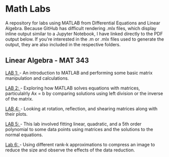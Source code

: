 # Math Labs
A repository for labs using MATLAB from Differential Equations and Linear Algebra. Because GitHub has difficult rendering .mlx files, which display inline output similar to a Jupyter Notebook, I have linked directly to the PDF output below. If you're interested in the .m or .mlx files used to generate the output, they are also included in the respective folders. 

## Linear Algebra - MAT 343 
[LAB 1: ](https://github.com/WillTirone/Math_Labs_and_Notes/blob/master/Lin_Alg_MAT343/lab%201/Lab%201%20Will%20Tirone.pdf) - An introduction to MATLAB and performing some basic matrix manipulation and calculations. 

[LAB 2: ](https://github.com/WillTirone/Math_Labs_and_Notes/blob/master/Lin_Alg_MAT343/lab2/TIRONE_MAT343_LAB2.pdf) - Exploring how MATLAB solves equations with matrices, particulalrly Ax = b by comparing solutions using left division or the inverse of the matrix. 

[LAB 4: ](https://github.com/WillTirone/Math_Labs_and_Notes/blob/master/Lin_Alg_MAT343/lab4/LAB_4_TIRONE.pdf) - Looking at rotation, reflection, and shearing matrices along with their plots. 

[LAB 5: ](https://github.com/WillTirone/Math_Labs_and_Notes/blob/master/Lin_Alg_MAT343/lab5/WILLIAM_TIRONE_LAB_5.pdf) - This lab involved fitting linear, quadratic, and a 5th order polynomial to some data points using matrices and the solutions to the normal equations. 

[Lab 6: ](https://github.com/WillTirone/Math_Labs_and_Notes/blob/master/Lin_Alg_MAT343/lab%206/WILL_TIRONE_LAB_6.pdf) - Using different rank-k approximations to compress an image to reduce the size and observe the effects of the data reduction. 

